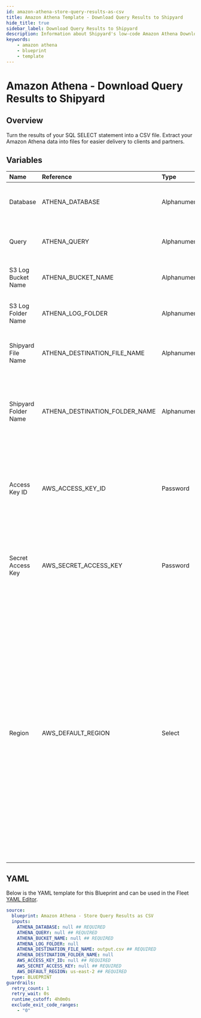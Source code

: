 ```yaml
---
id: amazon-athena-store-query-results-as-csv
title: Amazon Athena Template - Download Query Results to Shipyard
hide_title: true
sidebar_label: Download Query Results to Shipyard
description: Information about Shipyard's low-code Amazon Athena Download Query Results to Shipyard blueprint. Turn the results of your SQL SELECT statement into a CSV file. 
keywords:
    - amazon athena
    - blueprint
    - template
---
```


# Amazon Athena - Download Query Results to Shipyard

## Overview
Turn the results of your SQL SELECT statement into a CSV file. Extract your Amazon Athena data into files for easier delivery to clients and partners.


## Variables

| Name | Reference | Type | Required | Default | Options | Description |
|:-----|:----------|:-----|:---------|:--------|:--------|:------------|
| Database | ATHENA_DATABASE  | Alphanumeric |:white_check_mark: | - | - | The name of the Athena database the run the query against. |
| Query | ATHENA_QUERY  | Alphanumeric |:white_check_mark: | - | - | The SQL-style query to run against the Athena database. |
| S3 Log Bucket Name | ATHENA_BUCKET_NAME  | Alphanumeric |:white_check_mark: | - | - | The S3 bucket to output the query logs into. |
| S3 Log Folder Name | ATHENA_LOG_FOLDER  | Alphanumeric |:heavy_minus_sign: | - | - | The optional subdirectory within the S3 bucket to store query logs. |
| Shipyard File Name | ATHENA_DESTINATION_FILE_NAME  | Alphanumeric |:white_check_mark: | `output.csv` | - | The file name that you want your generated CSV to have. |
| Shipyard Folder Name | ATHENA_DESTINATION_FOLDER_NAME  | Alphanumeric |:heavy_minus_sign: | - | - | The folder structure that you want your CSV to be created in. If left blank, the file will be created in the home directory. |
| Access Key ID | AWS_ACCESS_KEY_ID  | Password |:white_check_mark: | - | - | The access key ID for programmatic IAM user used to download the file. See Authorization documentation for more information. |
| Secret Access Key | AWS_SECRET_ACCESS_KEY  | Password |:white_check_mark: | - | - | The secret access key for programmatic IAM user used to download the file. See Authorization documentation for more information. |
| Region | AWS_DEFAULT_REGION  | Select |:white_check_mark: | `us-east-2` | `us-east-2`,`us-east-1`,`us-west-1`,`us-west-2`,`af-south-1`,`ap-east-1`,`ap-south-1`,`ap-northeast-3`,`ap-northeast-2`,`ap-southeast-1`,`ap-southeast-2`,`ap-northeast-1`,`ca-central-1`,`cn-north-1`,`cn-northwest-1`,`eu-central-1`,`eu-west-1`,`eu-west-2`,`eu-south-1`,`eu-west-3`,`eu-north-1`,`sa-east-1`,`me-south-1`, | The AWS region for the S3 bucket and IAM user. |


## YAML
Below is the YAML template for this Blueprint and can be used in the Fleet [YAML Editor](../../reference/fleets/yaml-editor.md).
```yaml
source:
  blueprint: Amazon Athena - Store Query Results as CSV
  inputs:
    ATHENA_DATABASE: null ## REQUIRED
    ATHENA_QUERY: null ## REQUIRED
    ATHENA_BUCKET_NAME: null ## REQUIRED
    ATHENA_LOG_FOLDER: null 
    ATHENA_DESTINATION_FILE_NAME: output.csv ## REQUIRED
    ATHENA_DESTINATION_FOLDER_NAME: null 
    AWS_ACCESS_KEY_ID: null ## REQUIRED
    AWS_SECRET_ACCESS_KEY: null ## REQUIRED
    AWS_DEFAULT_REGION: us-east-2 ## REQUIRED
  type: BLUEPRINT
guardrails:
  retry_count: 1
  retry_wait: 0s
  runtime_cutoff: 4h0m0s
  exclude_exit_code_ranges:
    - "0"
```
